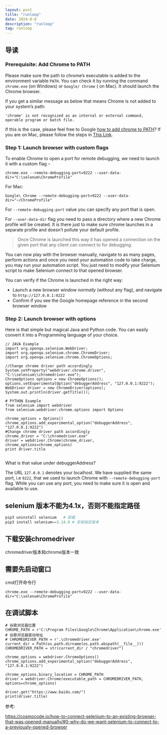 ```yaml
---
layout: post
title: "runloop"
date: 2024-8-8
description: "runloop"
tag: runloop
---
```




## 导读

### Prerequisite: Add Chrome to PATH

Please make sure the path to chrome’s executable is added to the environment variable `PATH`. You can check it by running the command `chrome.exe` (on Windows) or `Google/ Chrome` ( on Mac). It should launch the Chrome browser.

If you get a similar message as below that means Chrome is not added to your system’s path:

```
'chrome' is not recognized as an internal or external command,
operable program or batch file.
```

If this is the case, please feel free to Google [how to add chrome to PATH](https://www.google.com/search?q=how+to+add+chrome+to+PATH)? If you are on Mac, please follow the steps in [This Link](https://apple.stackexchange.com/questions/228512/how-do-i-add-chrome-to-my-path).

### Step 1: Launch browser with custom flags

To enable Chrome to open a port for remote debugging, we need to launch it with a custom flag –

```
chrome.exe --remote-debugging-port=9222 --user-data-dir="C:\selenum\ChromeProfile"
```

For Mac:

```
Google\ Chrome --remote-debugging-port=9222 --user-data-dir="~/ChromeProfile"
```

For `--remote-debugging-port` value you can specify any port that is open.

For `--user-data-dir` flag you need to pass a directory where a new Chrome profile will be created. It is there just to make sure chrome launches in a separate profile and doesn’t pollute your default profile.

> Once Chrome is launched this way it has opened a connection on the given port that any client can connect to for debugging.

You can now play with the browser manually, navigate to as many pages, perform actions and once you need your automation code to take charge, you may run your automation script. You just need to modify your Selenium script to make Selenium connect to that opened browser.

You can verify if the Chrome is launched in the right way:

- Launch a new browser window *normally* (without any flag), and navigate to `http://127.0.0.1:9222`
- Confirm if you see the Google homepage reference in the second browser window

### Step 2: Launch browser with options

Here is that simple but magical Java and Python code. You can easily convert it into a Programming language of your choice.

```
// JAVA Example
import org.openqa.selenium.WebDriver;
import org.openqa.selenium.chrome.ChromeDriver;
import org.openqa.selenium.chrome.ChromeOptions;

//Change chrome driver path accordingly
System.setProperty("webdriver.chrome.driver", "C:\\selenium\\chromedriver.exe");
ChromeOptions options = new ChromeOptions();
options.setExperimentalOption("debuggerAddress", "127.0.0.1:9222");
WebDriver driver = new ChromeDriver(options);
System.out.println(driver.getTitle());
```

```
# PYTHON Example
from selenium import webdriver
from selenium.webdriver.chrome.options import Options

chrome_options = Options()
chrome_options.add_experimental_option("debuggerAddress", "127.0.0.1:9222")
#Change chrome driver path accordingly
chrome_driver = "C:\chromedriver.exe"
driver = webdriver.Chrome(chrome_driver, chrome_options=chrome_options)
print driver.title
﻿
```

What is that value under debuggerAddress?

The URL `127.0.0.1` denotes your localhost. We have supplied the same port, i.e `9222`, that we used to launch Chrome with `--remote-debugging-port` flag. While you can use any port, you need to make sure it is open and available to use.



## selenium  版本不能为4.1x，否则不能指定路径

```python
pip3 uninstall selenium   # 卸载
pip3 install selenium==3.14.0 # 安装指定版本
```

## 下载安装chromedriver

chromedriver版本和chrome版本一致

## 需要先启动窗口

cmd打开命令行

```
chrome.exe --remote-debugging-port=9222 --user-data-dir="C:\selenum\ChromeProfile"
```

## 在调试脚本

```
# 谷歌浏览器位置
CHROME_PATH = r'C:\Program Files\Google\Chrome\Application\chrome.exe'
# 谷歌浏览器驱动地址
# CHROMEDRIVER_PATH = r'.\chromedriver.exe'
current_dir = Path(os.path.dirname(os.path.abspath(__file__)))
CHROMEDRIVER_PATH = str(current_dir / "chromedriver")
 
chrome_options = webdriver.ChromeOptions()
chrome_options.add_experimental_option("debuggerAddress", "127.0.0.1:9222")
 
chrome_options.binary_location = CHROME_PATH
driver = webdriver.Chrome(executable_path = CHROMEDRIVER_PATH, options=chrome_options)
 
driver.get("https://www.baidu.com/")
print(driver.title)
```







参考:

https://cosmocode.io/how-to-connect-selenium-to-an-existing-browser-that-was-opened-manually/#0-why-do-we-want-selenium-to-connect-to-a-previously-opened-browser